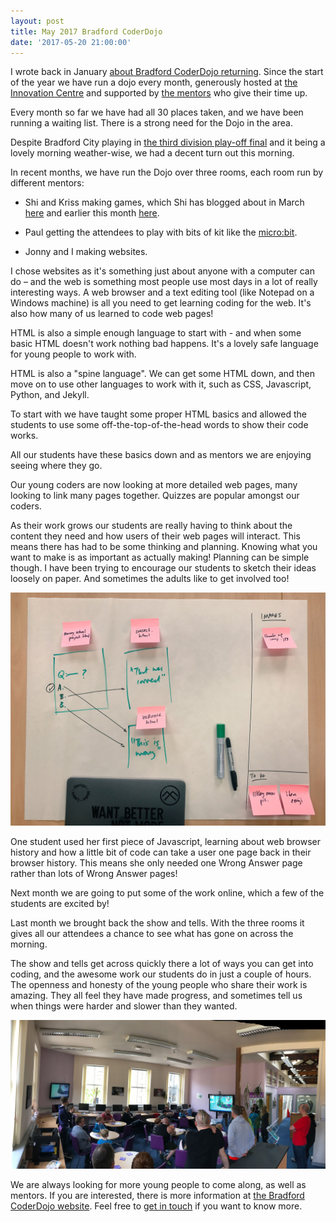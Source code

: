 ```yaml
---
layout: post
title: May 2017 Bradford CoderDojo
date: '2017-05-20 21:00:00'
---
```

I wrote back in January [about Bradford CoderDojo returning](/bradford-coder-dojo-back-for-2017/). Since the start of the year we have run a dojo every month, generously hosted at [the Innovation Centre](//www.ticbradford.com) and supported by [the mentors](//bradford-coderdojo.github.io/mentors/) who give their time up.

Every month so far we have had all 30 places taken, and we have been running a waiting list. There is a strong need for the Dojo in the area.

Despite Bradford City playing in [the third division play-off final](//www.bbc.co.uk/sport/football/39905619) and it being a lovely morning weather-wise, we had a decent turn out this morning.

In recent months, we have run the Dojo over three rooms, each room run by different mentors:

* Shi and Kriss making games, which Shi has blogged about in March [here](//bradford-coderdojo.github.io/blog/2017/03/25/conversation-trees) and earlier this month [here](//bradford-coderdojo.github.io/blog/2017/05/06/platform-chat).

* Paul getting the attendees to play with bits of kit like the [micro:bit](//www.microbit.co.uk/about).

* Jonny and I making websites.

I chose websites as it's something just about anyone with a computer can do – and the web is something most people use most days in a lot of really interesting ways. A web browser and a text editing tool (like Notepad on a Windows machine) is all you need to get learning coding for the web. It's also how many of us learned to code web pages!

HTML is also a simple enough language to start with - and when some basic HTML doesn't work nothing bad happens. It's a lovely safe language for young people to work with.

HTML is also a "spine language". We can get some HTML down, and then move on to use other languages to work with it, such as CSS, Javascript, Python, and Jekyll.

To start with we have taught some proper HTML basics and allowed the students to use some off-the-top-of-the-head words to show their code works.

All our students have these basics down and as mentors we are enjoying seeing where they go.

Our young coders are now looking at more detailed web pages, many looking to link many pages together. Quizzes are popular amongst our coders.

As their work grows our students are really having to think about the content they need and how users of their web pages will interact. This means there has had to be some thinking and planning. Knowing what you want to make is as important as actually making! Planning can be simple though. I have been trying to encourage our students to sketch their ideas loosely on paper. And sometimes the adults like to get involved too!

![](/assets/may-2017-bradford-coder-dojo-planning.jpg)

One student used her first piece of Javascript, learning about web browser history and how a little bit of code can take a user one page back in their browser history. This means she only needed one Wrong Answer page rather than lots of Wrong Answer pages!

Next month we are going to put some of the work online, which a few of the students are excited by!

Last month we brought back the show and tells. With the three rooms it gives all our attendees a chance to see what has gone on across the morning.

The show and tells get across quickly there a lot of ways you can get into coding, and the awesome work our students do in just a couple of hours. The openness and honesty of the young people who share their work is amazing. They all feel they have made progress, and sometimes tell us when things were harder and slower than they wanted.

![](/assets/may-2017-bradford-coderdojo-show-and-tell.jpg)

We are always looking for more young people to come along, as well as mentors. If you are interested, there is more information at [the Bradford CoderDojo website](//bradford-coderdojo.github.io). Feel free to [get in touch](/contact) if you want to know more.

